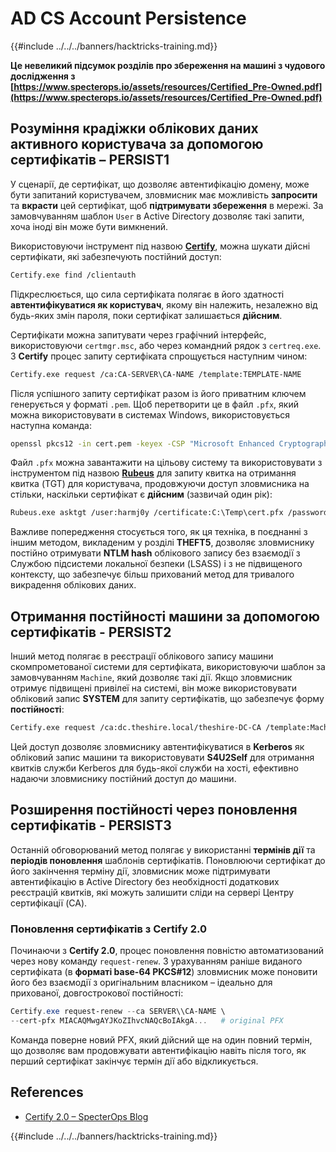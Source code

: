 # AD CS Account Persistence

{{#include ../../../banners/hacktricks-training.md}}

**Це невеликий підсумок розділів про збереження на машині з чудового дослідження з [https://www.specterops.io/assets/resources/Certified_Pre-Owned.pdf](https://www.specterops.io/assets/resources/Certified_Pre-Owned.pdf)**

## **Розуміння крадіжки облікових даних активного користувача за допомогою сертифікатів – PERSIST1**

У сценарії, де сертифікат, що дозволяє автентифікацію домену, може бути запитаний користувачем, зловмисник має можливість **запросити** та **вкрасти** цей сертифікат, щоб **підтримувати збереження** в мережі. За замовчуванням шаблон `User` в Active Directory дозволяє такі запити, хоча іноді він може бути вимкнений.

Використовуючи інструмент під назвою [**Certify**](https://github.com/GhostPack/Certify), можна шукати дійсні сертифікати, які забезпечують постійний доступ:
```bash
Certify.exe find /clientauth
```
Підкреслюється, що сила сертифіката полягає в його здатності **автентифікуватися як користувач**, якому він належить, незалежно від будь-яких змін пароля, поки сертифікат залишається **дійсним**.

Сертифікати можна запитувати через графічний інтерфейс, використовуючи `certmgr.msc`, або через командний рядок з `certreq.exe`. З **Certify** процес запиту сертифіката спрощується наступним чином:
```bash
Certify.exe request /ca:CA-SERVER\CA-NAME /template:TEMPLATE-NAME
```
Після успішного запиту сертифікат разом із його приватним ключем генерується у форматі `.pem`. Щоб перетворити це в файл `.pfx`, який можна використовувати в системах Windows, використовується наступна команда:
```bash
openssl pkcs12 -in cert.pem -keyex -CSP "Microsoft Enhanced Cryptographic Provider v1.0" -export -out cert.pfx
```
Файл `.pfx` можна завантажити на цільову систему та використовувати з інструментом під назвою [**Rubeus**](https://github.com/GhostPack/Rubeus) для запиту квитка на отримання квитка (TGT) для користувача, продовжуючи доступ зловмисника на стільки, наскільки сертифікат є **дійсним** (зазвичай один рік):
```bash
Rubeus.exe asktgt /user:harmj0y /certificate:C:\Temp\cert.pfx /password:CertPass!
```
Важливе попередження стосується того, як ця техніка, в поєднанні з іншим методом, викладеним у розділі **THEFT5**, дозволяє зловмиснику постійно отримувати **NTLM hash** облікового запису без взаємодії з Службою підсистеми локальної безпеки (LSASS) і з не підвищеного контексту, що забезпечує більш прихований метод для тривалого викрадення облікових даних.

## **Отримання постійності машини за допомогою сертифікатів - PERSIST2**

Інший метод полягає в реєстрації облікового запису машини скомпрометованої системи для сертифіката, використовуючи шаблон за замовчуванням `Machine`, який дозволяє такі дії. Якщо зловмисник отримує підвищені привілеї на системі, він може використовувати обліковий запис **SYSTEM** для запиту сертифікатів, що забезпечує форму **постійності**:
```bash
Certify.exe request /ca:dc.theshire.local/theshire-DC-CA /template:Machine /machine
```
Цей доступ дозволяє зловмиснику автентифікуватися в **Kerberos** як обліковий запис машини та використовувати **S4U2Self** для отримання квитків служби Kerberos для будь-якої служби на хості, ефективно надаючи зловмиснику постійний доступ до машини.

## **Розширення постійності через поновлення сертифікатів - PERSIST3**

Останній обговорюваний метод полягає у використанні **термінів дії** та **періодів поновлення** шаблонів сертифікатів. Поновлюючи сертифікат до його закінчення терміну дії, зловмисник може підтримувати автентифікацію в Active Directory без необхідності додаткових реєстрацій квитків, які можуть залишити сліди на сервері Центру сертифікації (CA).

### Поновлення сертифікатів з Certify 2.0

Починаючи з **Certify 2.0**, процес поновлення повністю автоматизований через нову команду `request-renew`. З урахуванням раніше виданого сертифіката (в **форматі base-64 PKCS#12**) зловмисник може поновити його без взаємодії з оригінальним власником – ідеально для прихованої, довгострокової постійності:
```powershell
Certify.exe request-renew --ca SERVER\\CA-NAME \
--cert-pfx MIACAQMwgAYJKoZIhvcNAQcBoIAkgA...   # original PFX
```
Команда поверне новий PFX, який дійсний ще на один повний термін, що дозволяє вам продовжувати автентифікацію навіть після того, як перший сертифікат закінчує термін дії або відкликується.

## References

- [Certify 2.0 – SpecterOps Blog](https://specterops.io/blog/2025/08/11/certify-2-0/)

{{#include ../../../banners/hacktricks-training.md}}
